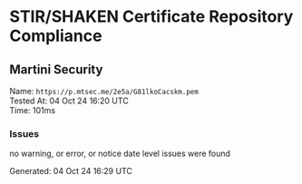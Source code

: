 # STIR/SHAKEN Certificate Repository Compliance

## Martini Security

Name: `https://p.mtsec.me/2e5a/G81lkoCacskm.pem`\
Tested At: 04 Oct 24 16:20 UTC\
Time: 101ms

### Issues

no warning, or error, or notice date level issues were found

Generated: 04 Oct 24 16:29 UTC